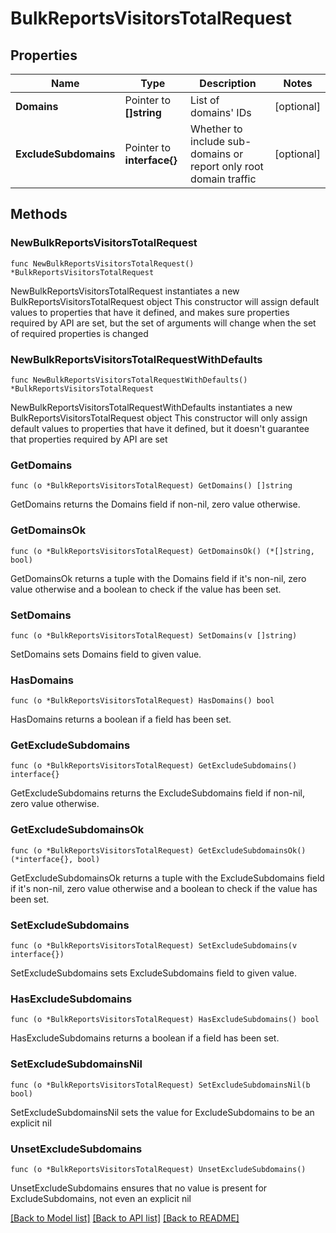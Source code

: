 # BulkReportsVisitorsTotalRequest

## Properties

Name | Type | Description | Notes
------------ | ------------- | ------------- | -------------
**Domains** | Pointer to **[]string** | List of domains&#39; IDs | [optional] 
**ExcludeSubdomains** | Pointer to **interface{}** | Whether to include sub-domains or report only root domain traffic | [optional] 

## Methods

### NewBulkReportsVisitorsTotalRequest

`func NewBulkReportsVisitorsTotalRequest() *BulkReportsVisitorsTotalRequest`

NewBulkReportsVisitorsTotalRequest instantiates a new BulkReportsVisitorsTotalRequest object
This constructor will assign default values to properties that have it defined,
and makes sure properties required by API are set, but the set of arguments
will change when the set of required properties is changed

### NewBulkReportsVisitorsTotalRequestWithDefaults

`func NewBulkReportsVisitorsTotalRequestWithDefaults() *BulkReportsVisitorsTotalRequest`

NewBulkReportsVisitorsTotalRequestWithDefaults instantiates a new BulkReportsVisitorsTotalRequest object
This constructor will only assign default values to properties that have it defined,
but it doesn't guarantee that properties required by API are set

### GetDomains

`func (o *BulkReportsVisitorsTotalRequest) GetDomains() []string`

GetDomains returns the Domains field if non-nil, zero value otherwise.

### GetDomainsOk

`func (o *BulkReportsVisitorsTotalRequest) GetDomainsOk() (*[]string, bool)`

GetDomainsOk returns a tuple with the Domains field if it's non-nil, zero value otherwise
and a boolean to check if the value has been set.

### SetDomains

`func (o *BulkReportsVisitorsTotalRequest) SetDomains(v []string)`

SetDomains sets Domains field to given value.

### HasDomains

`func (o *BulkReportsVisitorsTotalRequest) HasDomains() bool`

HasDomains returns a boolean if a field has been set.

### GetExcludeSubdomains

`func (o *BulkReportsVisitorsTotalRequest) GetExcludeSubdomains() interface{}`

GetExcludeSubdomains returns the ExcludeSubdomains field if non-nil, zero value otherwise.

### GetExcludeSubdomainsOk

`func (o *BulkReportsVisitorsTotalRequest) GetExcludeSubdomainsOk() (*interface{}, bool)`

GetExcludeSubdomainsOk returns a tuple with the ExcludeSubdomains field if it's non-nil, zero value otherwise
and a boolean to check if the value has been set.

### SetExcludeSubdomains

`func (o *BulkReportsVisitorsTotalRequest) SetExcludeSubdomains(v interface{})`

SetExcludeSubdomains sets ExcludeSubdomains field to given value.

### HasExcludeSubdomains

`func (o *BulkReportsVisitorsTotalRequest) HasExcludeSubdomains() bool`

HasExcludeSubdomains returns a boolean if a field has been set.

### SetExcludeSubdomainsNil

`func (o *BulkReportsVisitorsTotalRequest) SetExcludeSubdomainsNil(b bool)`

 SetExcludeSubdomainsNil sets the value for ExcludeSubdomains to be an explicit nil

### UnsetExcludeSubdomains
`func (o *BulkReportsVisitorsTotalRequest) UnsetExcludeSubdomains()`

UnsetExcludeSubdomains ensures that no value is present for ExcludeSubdomains, not even an explicit nil

[[Back to Model list]](../README.md#documentation-for-models) [[Back to API list]](../README.md#documentation-for-api-endpoints) [[Back to README]](../README.md)


